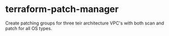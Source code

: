 # terraform-patch-manager
Create patching groups for three teir architecture VPC's with both scan and patch for all OS types.
